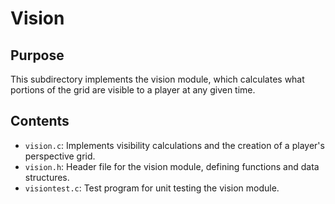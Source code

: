 # Vision

## Purpose
This subdirectory implements the vision module, which calculates what portions of the grid are visible to a player at any given time.

## Contents
- `vision.c`: Implements visibility calculations and the creation of a player's perspective grid.
- `vision.h`: Header file for the vision module, defining functions and data structures.
- `visiontest.c`: Test program for unit testing the vision module.